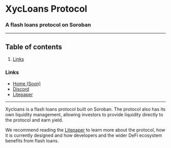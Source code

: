 # XycLoans Protocol
### A flash loans protocol on Soroban

<hr/>

## Table of contents
1. [Links](#links)

### Links <a name="links"></a>
- [Home (Soon)](#)
- [Discord](#)
- [Litepaper](https://github.com/xycloo/xycloans/blob/main/xycloans.pdf)

<hr/>

Xycloans is a flash loans protocol built on Soroban. The protocol also has its own liquidity management, allowing investors to provide liquidity directly to the protocol and earn yield.

We recommend reading the [Litepaper](https://github.com/xycloo/xycloans/blob/main/xycloans.pdf) to learn more about the protocol, how it is currently designed and how developers and the wider DeFi ecosystem benefits from flash loans.
